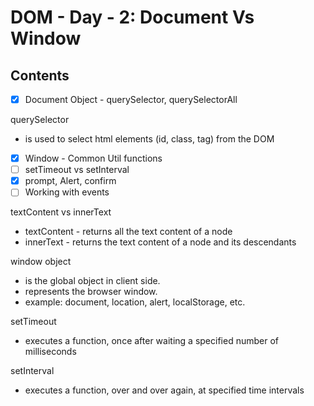 # DOM - Day - 2: Document Vs Window

## Contents

- [x] Document Object - querySelector, querySelectorAll

querySelector

- is used to select html elements (id, class, tag) from the DOM

- [x] Window - Common Util functions
- [ ] setTimeout vs setInterval
- [x] prompt, Alert, confirm
- [ ] Working with events

textContent vs innerText

- textContent - returns all the text content of a node
- innerText - returns the text content of a node and its descendants

window object

- is the global object in client side.
- represents the browser window.
- example: document, location, alert, localStorage, etc.

setTimeout

- executes a function, once after waiting a specified number of milliseconds

setInterval

- executes a function, over and over again, at specified time intervals
